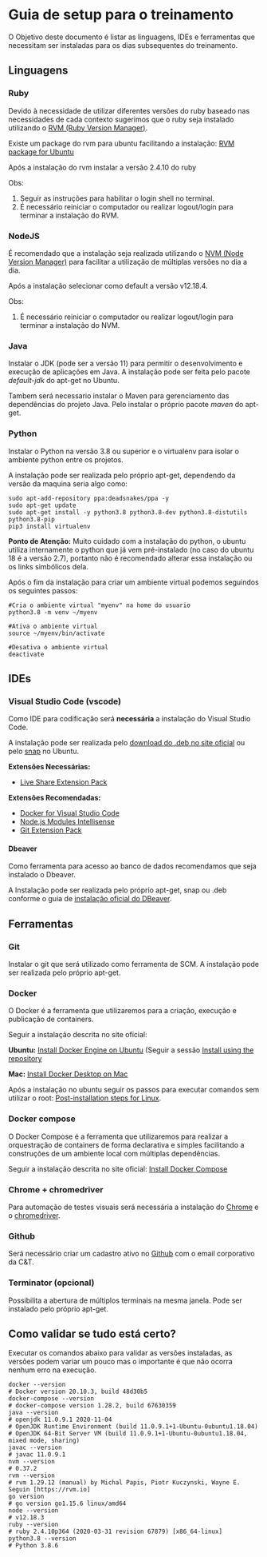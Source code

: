 # Guia de setup para o treinamento

O Objetivo deste documento é listar as linguagens, IDEs e ferramentas que necessitam ser instaladas para os dias subsequentes do treinamento.

## Linguagens

### Ruby
Devido à necessidade de utilizar diferentes versões do ruby baseado nas necessidades de cada contexto sugerimos que o ruby seja instalado utilizando o [RVM (Ruby Version Manager)](https://rvm.io/).

Existe um package do rvm para ubuntu facilitando a instalação: [RVM package for Ubuntu](https://github.com/rvm/ubuntu_rvm)

Após a instalação do rvm instalar a versão 2.4.10 do ruby

Obs:
1.  Seguir as instruções para habilitar o login shell no terminal.
2.  É necessário reiniciar o computador ou realizar logout/login para terminar a instalação do RVM.

### NodeJS
É recomendado que a instalação seja realizada utilizando o [NVM (Node Version Manager)](https://github.com/nvm-sh/nvm) para facilitar a utilização de múltiplas versões no dia a dia.

Após a instalação selecionar como default a versão v12.18.4.

Obs:
1.  É necessário reiniciar o computador ou realizar logout/login para terminar a instalação do NVM.

### Java
Instalar o JDK (pode ser a versão 11) para permitir o desenvolvimento e execução de aplicações em Java. A instalação pode ser feita pelo pacote *default-jdk* do apt-get no Ubuntu.

Tambem será necessario instalar o Maven para gerenciamento das dependências do projeto Java. Pelo instalar o próprio pacote *maven* do apt-get.

### Python
Instalar o Python na versão 3.8 ou superior e o virtualenv para isolar o ambiente python entre os projetos.

A instalação pode ser realizada pelo próprio apt-get, dependendo da versão da maquina seria algo como:

```shell
sudo apt-add-repository ppa:deadsnakes/ppa -y
sudo apt-get update
sudo apt-get install -y python3.8 python3.8-dev python3.8-distutils python3.8-pip
pip3 install virtualenv
```

**Ponto de Atenção:** Muito cuidado com a instalação do python, o ubuntu utiliza internamente o python que já vem pré-instalado (no caso do ubuntu 18 é a versão 2.7), portanto não é recomendado alterar essa instalação ou os links simbólicos dela.

Após o fim da instalação para criar um ambiente virtual podemos seguindos os seguintes passos:
```shell
#Cria o ambiente virtual "myenv" na home do usuario
python3.8 -m venv ~/myenv

#Ativa o ambiente virtual
source ~/myenv/bin/activate

#Desativa o ambiente virtual
deactivate
```

## IDEs
### Visual Studio Code (vscode)

Como IDE para codificação será **necessária** a instalação do Visual Studio Code.

A instalação pode ser realizada pelo [download do .deb no site oficial](https://code.visualstudio.com/download) ou pelo [snap](https://snapcraft.io/code) no Ubuntu.

**Extensões Necessárias:**
- [Live Share Extension Pack](https://marketplace.visualstudio.com/items?itemName=MS-vsliveshare.vsliveshare-pack)

**Extensões Recomendadas:**
- [Docker for Visual Studio Code](https://marketplace.visualstudio.com/items?itemName=formulahendry.docker-extension-pack)
- [Node.js Modules Intellisense](https://marketplace.visualstudio.com/items?itemName=leizongmin.node-module-intellisense)
- [Git Extension Pack](https://marketplace.visualstudio.com/items?itemName=donjayamanne.git-extension-pack)


#### Dbeaver
Como ferramenta para acesso ao banco de dados recomendamos que seja instalado o Dbeaver.

A Instalação pode ser realizada pelo próprio apt-get, snap ou .deb conforme o guia de [instalação oficial do DBeaver](https://dbeaver.io/download/).


## Ferramentas
### Git
Instalar o git que será utilizado como ferramenta de SCM. A instalação pode ser realizada pelo próprio apt-get.

### Docker
O Docker é a ferramenta que utilizaremos para a criação, execução e publicação de containers.

Seguir a instalação descrita no site oficial:

**Ubuntu:** [Install Docker Engine on Ubuntu](https://docs.docker.com/engine/install/ubuntu/) (Seguir a sessão [Install using the repository](https://docs.docker.com/engine/install/ubuntu/#install-using-the-repository)

**Mac:** [Install Docker Desktop on Mac](https://docs.docker.com/docker-for-mac/install/)

Após a instalação no ubuntu seguir os passos para executar comandos sem utilizar o root: [Post-installation steps for Linux](https://docs.docker.com/engine/install/linux-postinstall/).

### Docker compose
O Docker Compose é a ferramenta que utilizaremos para realizar a orquestração de containers de forma declarativa e simples facilitando a construções de um ambiente local com múltiplas dependências.

Seguir a instalação descrita no site oficial: [Install Docker Compose](https://docs.docker.com/compose/install/)

### Chrome + chromedriver
Para automação de testes visuais será necessária a instalação do [Chrome](https://www.google.com/chrome/) e o [chromedriver](https://chromedriver.chromium.org/downloads).

### Github
Será necessário criar um cadastro ativo no [Github](https://github.com/join?source=login) com o email corporativo da C&T.

### Terminator (opcional)
Possibilita a abertura de múltiplos terminais na mesma janela. Pode ser instalado pelo próprio apt-get.


## Como validar se tudo está certo?

Executar os comandos abaixo para validar as versões instaladas, as versões podem variar um pouco mas o importante é que não ocorra nenhum erro na execução.


```shell
docker --version
# Docker version 20.10.3, build 48d30b5
docker-compose --version
# docker-compose version 1.28.2, build 67630359
java --version
# openjdk 11.0.9.1 2020-11-04
# OpenJDK Runtime Environment (build 11.0.9.1+1-Ubuntu-0ubuntu1.18.04)
# OpenJDK 64-Bit Server VM (build 11.0.9.1+1-Ubuntu-0ubuntu1.18.04, mixed mode, sharing)
javac --version
# javac 11.0.9.1
nvm --version
# 0.37.2
rvm --version
# rvm 1.29.12 (manual) by Michal Papis, Piotr Kuczynski, Wayne E. Seguin [https://rvm.io]
go version
# go version go1.15.6 linux/amd64
node --version
# v12.18.3
ruby --version
# ruby 2.4.10p364 (2020-03-31 revision 67879) [x86_64-linux]
python3.8 --version
# Python 3.8.6
```
